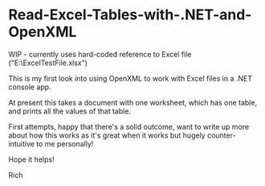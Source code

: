 # Read-Excel-Tables-with-.NET-and-OpenXML

WIP - currently uses hard-coded reference to Excel file ("E:\ExcelTestFile.xlsx")

This is my first look into using OpenXML to work with Excel files in a .NET console app.

At present this takes a document with one worksheet, which has one table, and prints all the values of that table.

First attempts, happy that there's a solid outcome, want to write up more about how this works as it's great when it works but hugely counter-intuitive to me personally!

Hope it helps!

Rich
